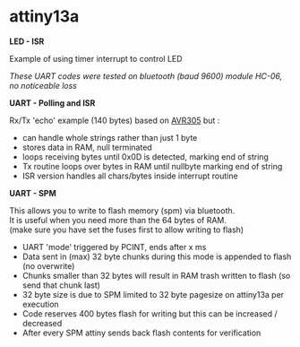# attiny13a

<b>LED - ISR </b> <br>

Example of using timer interrupt to control LED

*These UART codes were tested on bluetooth (baud 9600) module HC-06, no noticeable loss*<br>

<b>UART - Polling and ISR </b> 
<br>

Rx/Tx 'echo' example (140 bytes) based on [AVR305](https://ww1.microchip.com/downloads/en/AppNotes/doc0952.pdf) but :

- can handle whole strings rather than just 1 byte
- stores data in RAM, null terminated
- loops receiving bytes until 0x0D is detected, marking end of string
- Tx routine loops over bytes in RAM until nullbyte marking end of string
- ISR version handles all chars/bytes inside interrupt routine

<b>UART - SPM </b> 

This allows you to write to flash memory (spm) via bluetooth. <br>
It is useful when you need more than the 64 bytes of RAM.<br>
(make sure you have set the fuses first to allow writing to flash)<br>

- UART 'mode' triggered by PCINT, ends after x ms
- Data sent in (max) 32 byte chunks during this mode is appended to flash (no overwrite)
- Chunks smaller than 32 bytes will result in RAM trash written to flash (so send that chunk last)
- 32 byte size is due to SPM limited to 32 byte pagesize on attiny13a per execution
- Code reserves 400 bytes flash for writing but this can be increased / decreased
- After every SPM attiny sends back flash contents for verification




